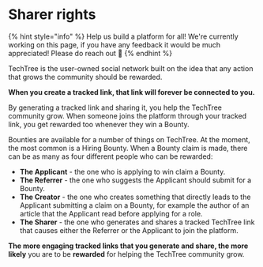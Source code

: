 # Sharer rights

{% hint style="info" %}
Help us build a platform for all! We're currently working on this page, if you have any feedback it would be much appreciated! Please do reach out 👋
{% endhint %}

TechTree is the user-owned social network built on the idea that any action that grows the community should be rewarded.&#x20;

**When you create a tracked link, that link will forever be connected to you.**&#x20;

By generating a tracked link and sharing it, you help the TechTree community grow. When someone joins the platform through your tracked link, you get rewarded too whenever they win a Bounty.

Bounties are available for a number of things on TechTree. At the moment, the most common is a Hiring Bounty. When a Bounty claim is made, there can be as many as four different people who can be rewarded:

* **The Applicant** - the one who is applying to win claim a Bounty.
* **The Referrer** - the one who suggests the Applicant should submit for a Bounty.&#x20;
* **The Creator** - the one who creates something that directly leads to the Applicant submitting a claim on a Bounty, for example the author of an article that the Applicant read before applying for a role.&#x20;
* **The Sharer** - the one who generates and shares a tracked TechTree link that causes either the Referrer or the Applicant to join the platform.

**The more engaging tracked links that you generate and share, the more likely** you are to be **rewarded** for helping the TechTree community grow.
